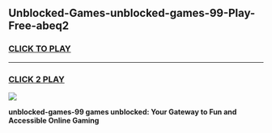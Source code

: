 
## Unblocked-Games-unblocked-games-99-Play-Free-abeq2
<h3>
<a href="https://premium76.site?title=unblocked-games-99&ref=18A1">CLICK TO PLAY</a></h3>
<hr>

<h3>
<a href="https://premium76.site?title=unblocked-games-99&ref=18A1">CLICK 2 PLAY</a>
  
</h3>

<a href="https://premium76.site?title=unblocked-games-99&ref=18A1"><img src="https://clearcache.store/games.png"></a>


**unblocked-games-99 games unblocked: Your Gateway to Fun and Accessible Online Gaming**
